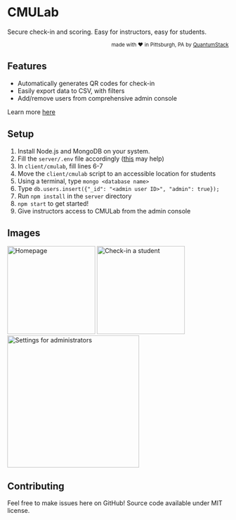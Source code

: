 # CMULab



Secure check-in and scoring. Easy for instructors, easy for students. 

<div align="right"><sup>
  made with ❤️ in Pittsburgh, PA by <a href="https://quantumstack.xyz">QuantumStack</a>
</sup></div>

## Features

- Automatically generates QR codes for check-in
- Easily export data to CSV, with filters
- Add/remove users from comprehensive admin console

Learn more [here](https://cmulab.quantumstack.xyz)

## Setup

1. Install Node.js and MongoDB on your system.
2. Fill the `server/.env` file accordingly ([this](https://developers.google.com/identity/protocols/OAuth2) may help)
3. In `client/cmulab`, fill lines 6-7
4. Move the `client/cmulab` script to an accessible location for students
5. Using a terminal, type `mongo <database name>`
6. Type `db.users.insert({"_id": "<admin user ID>", "admin": true});`
7. Run `npm install` in the `server` directory
8. `npm start` to get started!
9. Give instructors access to CMULab from the admin console

## Images

<img src="https://i.imgur.com/lqJ0iND.png" width="200" title="Homepage">

<img src="https://i.imgur.com/Cy0danI.png" width="200" title="Check-in a student">

<img src="https://i.imgur.com/5IIMK5E.png" width="300" title="Settings for administrators">

## Contributing

Feel free to make issues here on GitHub! Source code available under MIT license.
